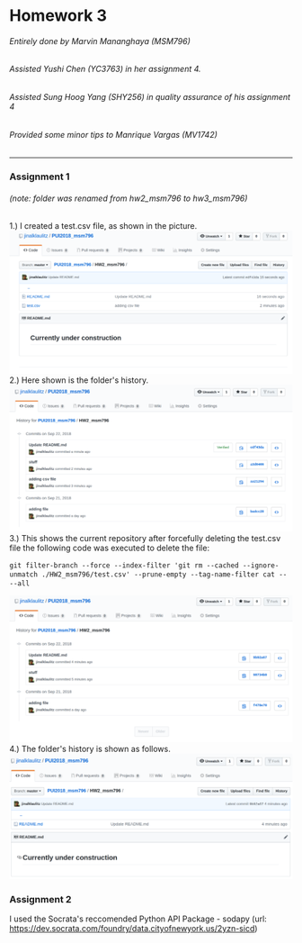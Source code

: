 # Homework 3
###### Entirely done by Marvin Mananghaya (MSM796)
###### Assisted Yushi Chen (YC3763) in her assignment 4.
###### Assisted Sung Hoog Yang (SHY256) in quality assurance of his assignment 4
###### Provided some minor tips to Manrique Vargas (MV1742)
-------------------------------------------------------------------------------------------
### Assignment 1
###### (note: folder was renamed from hw2_msm796 to hw3_msm796)
1.) I created a test.csv file, as shown in the picture.
![alt text](HW3_1.png)
2.) Here shown is the folder's history.
![alt text](HW3_2.png)
3.) This shows the current repository after forcefully deleting the test.csv file
the following code was executed to delete the file:
```
git filter-branch --force --index-filter 'git rm --cached --ignore-unmatch ./HW2_msm796/test.csv' --prune-empty --tag-name-filter cat -- --all
```
![alt text](HW3_3.png)
4.) The folder's history is shown as follows.
![alt text](HW3_4.png)

### Assignment 2
I used the Socrata's reccomended Python API Package - sodapy
(url: https://dev.socrata.com/foundry/data.cityofnewyork.us/2yzn-sicd)
